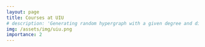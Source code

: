 ```yaml
---
layout: page
title: Courses at UIU
# description: 'Generating random hypergraph with a given degree and dimension contraints'
img: /assets/img/uiu.png
importance: 2
---
```

